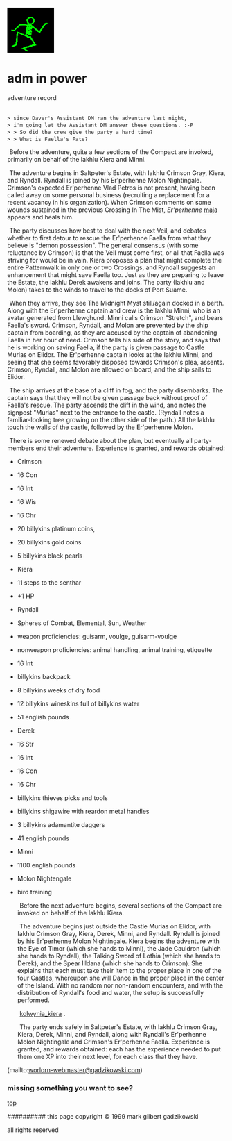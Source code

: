 ![dancer](assets/dancer.gif)

# adm in power



 adventure record

```

> since Daver's Assistant DM ran the adventure last night,
> i'm going let the Assistant DM answer these questions. :-P
> > So did the crew give the party a hard time?
> > What is Faella's Fate?

```

  ![xparent](assets/xparent.gif)  Before the adventure, quite a few sections of the Compact are invoked, primarily on behalf of the Iakhlu Kiera and Minni.

  ![xparent](assets/xparent.gif)  The adventure begins in Saltpeter's Estate, with Iakhlu Crimson Gray, Kiera, and Ryndall. Ryndall is joined by his Er'perhenne Molon Nightingale. Crimson's expected Er'perhenne Vlad Petros is not present, having been called away on some personal business (recruiting a replacement for a recent vacancy in his organization). When Crimson comments on some wounds sustained in the previous Crossing In The Mist, *Er'perhenne*  [maja](maja.md)  appears and heals him.

  ![xparent](assets/xparent.gif)  The party discusses how best to deal with the next Veil, and debates whether to first detour to rescue the Er'perhenne Faella from what they believe is "demon possession". The general consensus (with some reluctance by Crimson) is that the Veil must come first, or all that Faella was striving for would be in vain. Kiera proposes a plan that might complete the entire Patternwalk in only one or two Crossings, and Ryndall suggests an enhancement that might save Faella too. Just as they are preparing to leave the Estate, the Iakhlu Derek awakens and joins. The party (Iakhlu and Molon) takes to the winds to travel to the docks of Port Suame.

  ![xparent](assets/xparent.gif)  When they arrive, they see The Midnight Myst still/again docked in a berth. Along with the Er'perhenne captain and crew is the Iakhlu Minni, who is an avatar generated from Llewghund. Minni calls Crimson "Stretch", and bears Faella's sword. Crimson, Ryndall, and Molon are prevented by the ship captain from boarding, as they are accused by the captain of abandoning Faella in her hour of need. Crimson tells his side of the story, and says that he is working on saving Faella, if the party is given passage to Castle Murias on Elidor. The Er'perhenne captain looks at the Iakhlu Minni, and seeing that she seems favorably disposed towards Crimson's plea, assents. Crimson, Ryndall, and Molon are allowed on board, and the ship sails to Elidor. 

  ![xparent](assets/xparent.gif)  The ship arrives at the base of a cliff in fog, and the party disembarks. The captain says that they will not be given passage back without proof of Faella's rescue. The party ascends the cliff in the wind, and notes the signpost "Murias" next to the entrance to the castle. (Ryndall notes a familiar-looking tree growing on the other side of the path.) All the Iakhlu touch the walls of the castle, followed by the Er'perhenne Molon.

  ![xparent](assets/xparent.gif)  There is some renewed debate about the plan, but eventually all party-members end their adventure. Experience is granted, and rewards obtained: 

* Crimson

* 16 Con
* 16 Int
* 16 Wis
* 16 Chr
* 20 billykins platinum coins,
* 20 billykins gold coins
* 5 billykins black pearls
* Kiera

* 11 steps to the senthar
* +1 HP
* Ryndall

* Spheres of Combat, Elemental, Sun, Weather
* weapon proficiencies: guisarm, voulge, guisarm-voulge
* nonweapon proficiencies: animal handling, animal training, etiquette
* 16 Int
* billykins backpack
* 8 billykins weeks of dry food
* 12 billykins wineskins full of billykins water
* 51 english pounds
* Derek

* 16 Str
* 16 Int
* 16 Con
* 16 Chr
* billykins thieves picks and tools
* billykins shigawire with reardon metal handles
* 3 billykins adamantite daggers
* 41 english pounds
* Minni

* 1100 english pounds
* Molon Nightengale

* bird training

  ![xparent](assets/xparent.gif)  Before the next adventure begins, several sections of the Compact are invoked on behalf of the Iakhlu Kiera.

  ![xparent](assets/xparent.gif)  The adventure begins just outside the Castle Murias on Elidor, with Iakhlu Crimson Gray, Kiera, Derek, Minni, and Ryndall. Ryndall is joined by his Er'perhenne Molon Nightingale. Kiera begins the adventure with the Eye of Timor (which she hands to Minni), the Jade Cauldron (which she hands to Ryndall), the Talking Sword of Lothia (which she hands to Derek), and the Spear Illdana (which she hands to Crimson). She explains that each must take their item to the proper place in one of the four Castles, whereupon she will Dance in the proper place in the center of the Island. With no random nor non-random encounters, and with the distribution of Ryndall's food and water, the setup is successfully performed.

  ![xparent](assets/xparent.gif)   [kolwynia_kiera](kolwynia_kiera.md) .

  ![xparent](assets/xparent.gif)  The party ends safely in Saltpeter's Estate, with Iakhlu Crimson Gray, Kiera, Derek, Minni, and Ryndall, along with Ryndall's Er'perhenne Molon Nightingale and Crimson's Er'perhenne Faella. Experience is granted, and rewards obtained: each has the experience needed to put them one XP into their next level, for each class that they have. 

 (mailto:worlorn-webmaster@gadzikowski.com) 

 
### missing something you want to see?



 [top](#top) 

 
########## this page copyright © 1999 mark gilbert gadzikowski

 all rights reserved